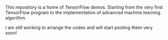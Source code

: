 This repository is a home of TensorFlow demos. Starting from the very first TensorFlow program to the implementation of advanced machine learning algorithm.

I am still working to arrange the codes and will start posting them very soon!
